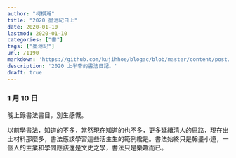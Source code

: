 ```yaml
---
author: "柯棋瀚"
title: "2020 墨池紀日上"
date: 2020-01-10
lastmod: 2020-01-10
categories: ["書"]
tags: ["墨池記"]
url: /1190
markdown: 'https://github.com/kujihhoe/blogac/blob/master/content/post/.md'
description: '2020 上半秊的書法日記。'
draft: true
---
```


### 1 月 10 日

晚上錄書法書目，別生感慨。

以前學書法，知道的不多，當然現在知道的也不多，更多延續清人的思路，現在出土材料那麼多，書法應該學習這些活生生的範例纔是。書法始終只是翰墨小道，一個人的主業和學問應該還是文史之學，書法只是樂趣而已。